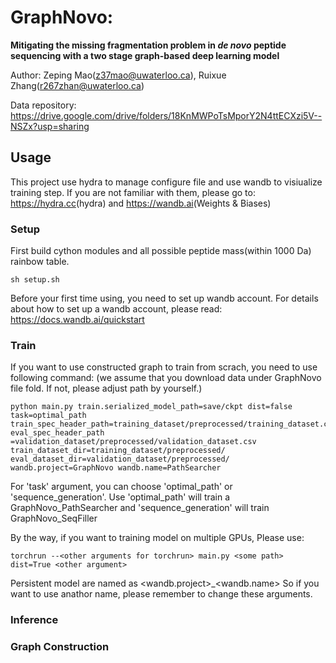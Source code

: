 # GraphNovo:

**Mitigating the missing fragmentation problem in _de novo_ peptide sequencing with a two stage graph-based deep learning model**

Author: Zeping Mao(z37mao@uwaterloo.ca), Ruixue Zhang(r267zhan@uwaterloo.ca)

Data repository: <https://drive.google.com/drive/folders/18KnMWPoTsMporY2N4ttECXzi5V--NSZx?usp=sharing>

## Usage
This project use hydra to manage configure file and use wandb to visiualize training step. If you are not familiar with them, please go to: <https://hydra.cc>(hydra) and <https://wandb.ai>(Weights & Biases)

### Setup

First build cython modules and all possible peptide mass(within 1000 Da) rainbow table.

~~~
sh setup.sh
~~~

Before your first time using, you need to set up wandb account. For details about how to set up a wandb account, please read: <https://docs.wandb.ai/quickstart>

### Train
If you want to use constructed graph to train from scrach, you need to use following command: (we assume that you download data under GraphNovo file fold. If not, please adjust path by yourself.)
~~~
python main.py train.serialized_model_path=save/ckpt dist=false task=optimal_path train_spec_header_path=training_dataset/preprocessed/training_dataset.csv eval_spec_header_path
=validation_dataset/preprocessed/validation_dataset.csv train_dataset_dir=training_dataset/preprocessed/ eval_dataset_dir=validation_dataset/preprocessed/ wandb.project=GraphNovo wandb.name=PathSearcher
~~~
For 'task' argument, you can choose 'optimal_path' or 'sequence_generation'. Use 'optimal_path' will train a GraphNovo_PathSearcher and 'sequence_generation' will train GraphNovo_SeqFiller

By the way, if you want to training model on multiple GPUs, Please use:
~~~
torchrun --<other arguments for torchrun> main.py <some path> dist=True <other argument>
~~~

Persistent model are named as <wandb.project>_<wandb.name> So if you want to use anathor name, please remember to change these arguments.

### Inference

### Graph Construction
